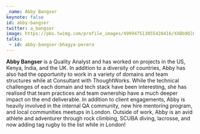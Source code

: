 ```yaml
---
_name: Abby Bangser
keynote: false
id: abby-bangser
twitter: a_bangser
image: https://pbs.twimg.com/profile_images/499947513055420416/XXBb9QlK.jpeg
talks:
 - id: abby-bangser-bhagya-perera
---
```

**Abby Bangser** is a Quality Analyst and has worked on projects in the US, Kenya, India, and the UK. In addition to a diversity of countries, Abby has also had the opportunity to work in a variety of domains and team structures while at Consultant with ThoughtWorks. While the technical challenges of each domain and tech stack have been interesting, she has realised that team practices and team ownership have a much deeper impact on the end deliverable. In addition to client engagements, Abby is heavily involved in the internal QA community, new hire mentoring program, and local communities meetups in London. Outside of work, Abby is an avid athlete and adventurer through rock climbing, SCUBA diving, lacrosse, and now adding tag rugby to the list while in London!
